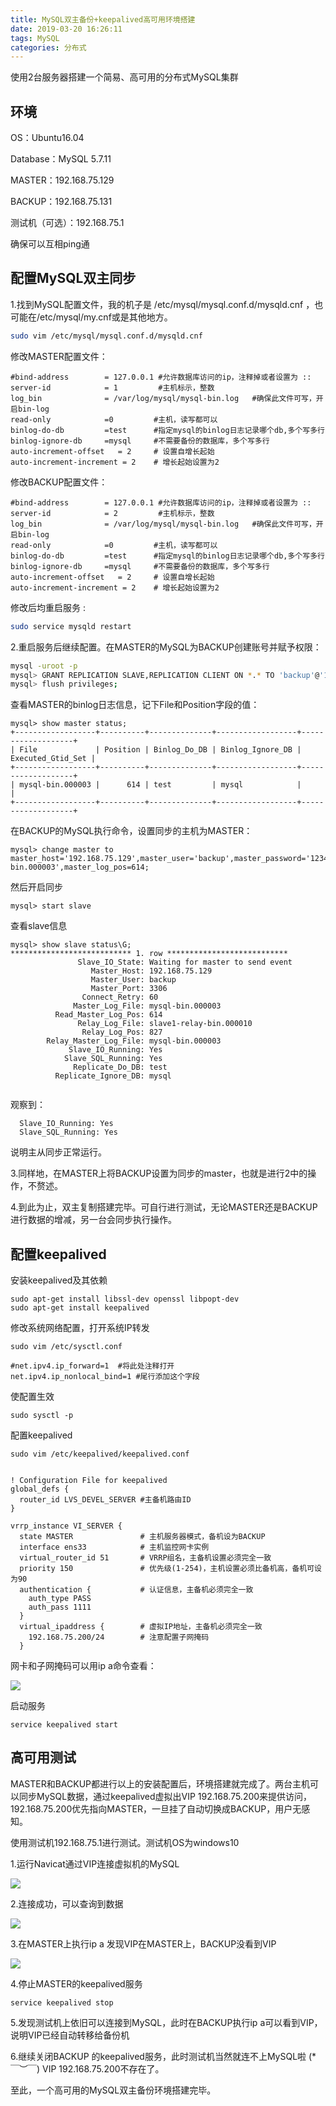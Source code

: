 ```yaml
---
title: MySQL双主备份+keepalived高可用环境搭建
date: 2019-03-20 16:26:11
tags: MySQL
categories: 分布式
---
```




使用2台服务器搭建一个简易、高可用的分布式MySQL集群

<!-- more -->

## 环境

OS：Ubuntu16.04

Database：MySQL 5.7.11

MASTER：192.168.75.129

BACKUP：192.168.75.131

测试机（可选）：192.168.75.1

确保可以互相ping通



## 配置MySQL双主同步

1.找到MySQL配置文件，我的机子是 /etc/mysql/mysql.conf.d/mysqld.cnf ，也可能在/etc/mysql/my.cnf或是其他地方。

```bash
sudo vim /etc/mysql/mysql.conf.d/mysqld.cnf 
```

修改MASTER配置文件：

```shell
#bind-address        = 127.0.0.1 #允许数据库访问的ip，注释掉或者设置为 ::
server-id            = 1    	 #主机标示，整数
log_bin              = /var/log/mysql/mysql-bin.log   #确保此文件可写，开启bin-log
read-only            =0  		#主机，读写都可以
binlog-do-db         =test   	#指定mysql的binlog日志记录哪个db,多个写多行
binlog-ignore-db     =mysql 	#不需要备份的数据库，多个写多行
auto-increment-offset   = 2		# 设置自增长起始
auto-increment-increment = 2    # 增长起始设置为2

```

修改BACKUP配置文件：

```shell
#bind-address        = 127.0.0.1 #允许数据库访问的ip，注释掉或者设置为 ::
server-id            = 2    	 #主机标示，整数
log_bin              = /var/log/mysql/mysql-bin.log   #确保此文件可写，开启bin-log
read-only            =0  		#主机，读写都可以
binlog-do-db         =test   	#指定mysql的binlog日志记录哪个db,多个写多行
binlog-ignore-db     =mysql 	#不需要备份的数据库，多个写多行
auto-increment-offset   = 2		# 设置自增长起始
auto-increment-increment = 2    # 增长起始设置为2
```

修改后均重启服务 :

```bash
sudo service mysqld restart
```

2.重启服务后继续配置。在MASTER的MySQL为BACKUP创建账号并赋予权限：

```bash
mysql -uroot -p
mysql> GRANT REPLICATION SLAVE,REPLICATION CLIENT ON *.* TO 'backup'@'192.168.75.131' IDENTIFIED BY '123456';
mysql> flush privileges;
```

查看MASTER的binlog日志信息，记下File和Position字段的值：

```mysql
mysql> show master status;
+------------------+----------+--------------+------------------+-------------------+
| File             | Position | Binlog_Do_DB | Binlog_Ignore_DB | Executed_Gtid_Set |
+------------------+----------+--------------+------------------+-------------------+
| mysql-bin.000003 |      614 | test         | mysql            |                   |
+------------------+----------+--------------+------------------+-------------------+

```

在BACKUP的MySQL执行命令，设置同步的主机为MASTER：

```mysql
mysql> change master to master_host='192.168.75.129',master_user='backup',master_password='123456',master_log_file='mysql-bin.000003',master_log_pos=614;
```

然后开启同步

```mysql
mysql> start slave
```

查看slave信息

```mysql
mysql> show slave status\G;
*************************** 1. row ***************************
               Slave_IO_State: Waiting for master to send event
                  Master_Host: 192.168.75.129
                  Master_User: backup
                  Master_Port: 3306
                Connect_Retry: 60
              Master_Log_File: mysql-bin.000003
          Read_Master_Log_Pos: 614
               Relay_Log_File: slave1-relay-bin.000010
                Relay_Log_Pos: 827
        Relay_Master_Log_File: mysql-bin.000003
             Slave_IO_Running: Yes
            Slave_SQL_Running: Yes
              Replicate_Do_DB: test
          Replicate_Ignore_DB: mysql


```

观察到：

```
  Slave_IO_Running: Yes
  Slave_SQL_Running: Yes
```

说明主从同步正常运行。

3.同样地，在MASTER上将BACKUP设置为同步的master，也就是进行2中的操作，不赘述。

4.到此为止，双主复制搭建完毕。可自行进行测试，无论MASTER还是BACKUP进行数据的增减，另一台会同步执行操作。



## 配置keepalived

安装keepalived及其依赖

```shell
sudo apt-get install libssl-dev openssl libpopt-dev
sudo apt-get install keepalived
```

修改系统网络配置，打开系统IP转发

```shell
sudo vim /etc/sysctl.conf
 
#net.ipv4.ip_forward=1  #将此处注释打开
net.ipv4.ip_nonlocal_bind=1 #尾行添加这个字段
```

使配置生效

```shell
sudo sysctl -p
```

配置keepalived

```shell
sudo vim /etc/keepalived/keepalived.conf


! Configuration File for keepalived
global_defs {
  router_id LVS_DEVEL_SERVER #主备机路由ID
}

vrrp_instance VI_SERVER {
  state MASTER               # 主机服务器模式，备机设为BACKUP
  interface ens33            # 主机监控网卡实例
  virtual_router_id 51       # VRRP组名，主备机设置必须完全一致
  priority 150               # 优先级(1-254)，主机设置必须比备机高，备机可设为90
  authentication {           # 认证信息，主备机必须完全一致
    auth_type PASS
    auth_pass 1111
  }
  virtual_ipaddress {        # 虚拟IP地址，主备机必须完全一致
    192.168.75.200/24    	 # 注意配置子网掩码
  }

```

网卡和子网掩码可以用ip a命令查看：

![](https://s2.ax1x.com/2019/05/31/VlFfr8.png)

启动服务

```shell
service keepalived start
```



## 高可用测试

MASTER和BACKUP都进行以上的安装配置后，环境搭建就完成了。两台主机可以同步MySQL数据，通过keepalived虚拟出VIP 192.168.75.200来提供访问，192.168.75.200优先指向MASTER，一旦挂了自动切换成BACKUP，用户无感知。

使用测试机192.168.75.1进行测试。测试机OS为windows10

1.运行Navicat通过VIP连接虚拟机的MySQL

![](https://s2.ax1x.com/2019/05/31/VlFza4.png)

2.连接成功，可以查询到数据

![](https://s2.ax1x.com/2019/05/31/VlkTeO.png)

3.在MASTER上执行ip a 发现VIP在MASTER上，BACKUP没看到VIP

![](https://s2.ax1x.com/2019/05/31/VlA8pR.md.png)

4.停止MASTER的keepalived服务

```shell
service keepalived stop
```

5.发现测试机上依旧可以连接到MySQL，此时在BACKUP执行ip a可以看到VIP，说明VIP已经自动转移给备份机

6.继续关闭BACKUP 的keepalived服务，此时测试机当然就连不上MySQL啦  (*￣︶￣)  VIP 192.168.75.200不存在了。



至此，一个高可用的MySQL双主备份环境搭建完毕。